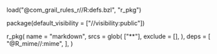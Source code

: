load("@com_grail_rules_r//R:defs.bzl", "r_pkg")

package(default_visibility = ["//visibility:public"])

r_pkg(
    name = "markdown",
    srcs = glob(
        ["**"],
        exclude = [],
    ),
    deps = [
      "@R_mime//:mime",
    ],
)
